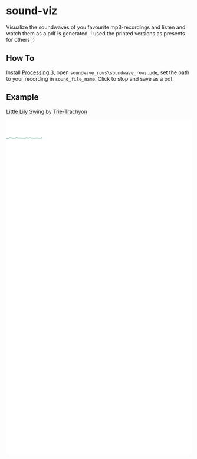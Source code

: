 # sound-viz

Visualize the soundwaves of you favourite mp3-recordings and listen and watch them as a pdf is generated.
I used the printed versions as presents for others ;)

## How To

Install [Processing 3](https://processing.org), open ```soundwave_rows\soundwave_rows.pde```, set the path to your recording in ```sound_file_name```. 
Click to stop and save as a pdf.

## Example

[Little Lily Swing](http://freemusicarchive.org/music/Tri-Tachyon/Little_Lily_Swing/Tri-Tachyon_-_01_-_Little_Lily_Swing) by [Trie-Trachyon](http://freemusicarchive.org/music/Tri-Tachyon/)

![example](examples/little_lily_swing_animated.gif)
